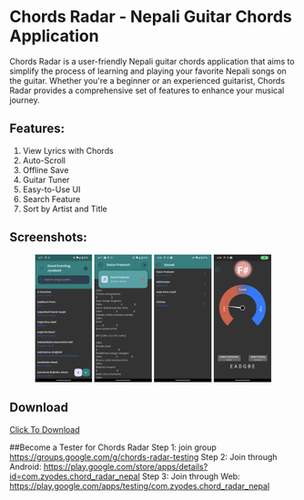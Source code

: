 
# Chords Radar - Nepali Guitar Chords Application

Chords Radar is a user-friendly Nepali guitar chords application that aims to simplify the process of learning and playing your favorite Nepali songs on the guitar. Whether you're a beginner or an experienced guitarist, Chords Radar provides a comprehensive set of features to enhance your musical journey.

## Features:
1. View Lyrics with Chords
2. Auto-Scroll
3. Offline Save
4. Guitar Tuner
5. Easy-to-Use UI
6. Search Feature
7. Sort by Artist and Title

## Screenshots:
<div align='center'>
<div>
<img src='/screenshots/1.png' width=20% />
<img src='/screenshots/2.png' width=20% />
<img src='/screenshots/3.png' width=20% />
<img src='/screenshots/4.png' width=20% />
</div>
</div>

## Download
<a href='https://github.com/jyodesh10/Chords-Radar-Nepal/releases/download/latest/Chord-Radar-1.0.0.apk'>Click To Download<a/>

##Become a Tester for Chords Radar
Step 1: join group https://groups.google.com/g/chords-radar-testing
Step 2: Join through Android: https://play.google.com/store/apps/details?id=com.zyodes.chord_radar_nepal
Step 3: Join through Web: https://play.google.com/apps/testing/com.zyodes.chord_radar_nepal
